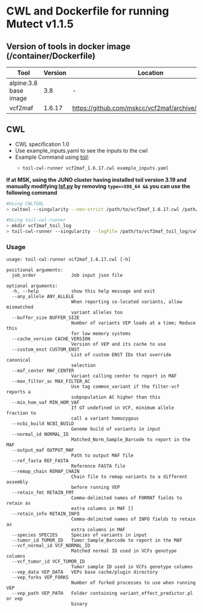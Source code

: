 # CWL and Dockerfile for running Mutect v1.1.5

## Version of tools in docker image (/container/Dockerfile)

| Tool	| Version	| Location	|
|---	|---	|---	|
| alpine:3.8 base image  	| 3.8  	|   -	|
| vcf2maf  	| 1.6.17	| https://github.com/mskcc/vcf2maf/archive/v1.6.17.zip	|

## CWL

- CWL specification 1.0
- Use example_inputs.yaml to see the inputs to the cwl
- Example Command using [toil](https://toil.readthedocs.io):

```bash
    > toil-cwl-runner vcf2maf_1.6.17.cwl example_inputs.yaml
```

**If at MSK, using the JUNO cluster having installed toil version 3.19 and manually modifying [lsf.py](https://github.com/DataBiosphere/toil/blob/releases/3.19.0/src/toil/batchSystems/lsf.py#L170) by removing `type==X86_64 &&` you can use the following command**

```bash
#Using CWLTOOL
> cwltool --singularity --non-strict /path/to/vcf2maf_1.6.17.cwl /path/to/inputs.yaml

#Using toil-cwl-runner
> mkdir vcf2maf_toil_log
> toil-cwl-runner --singularity --logFile /path/to/vcf2maf_toil_log/cwltoil.log  --jobStore /path/to/vcf2maf_jobStore --batchSystem lsf --workDir /path/to/vcf2maf_toil_log --outdir . --writeLogs /path/to/vcf2maf_toil_log --logLevel DEBUG --stats --retryCount 2 --disableCaching --maxLogFileSize 20000000000 /path/to/vcf2maf_1.6.17.cwl /path/to/inputs.yaml > vcf2maf_toil.stdout 2> vcf2maf_toil.stderr &
```

### Usage

```
usage: toil-cwl-runner vcf2maf_1.6.17.cwl [-h]

positional arguments:
  job_order             Job input json file

optional arguments:
  -h, --help            show this help message and exit
  --any_allele ANY_ALLELE
                        When reporting co-located variants, allow mismatched
                        variant alleles too
  --buffer_size BUFFER_SIZE
                        Number of variants VEP loads at a time; Reduce this
                        for low memory systems
  --cache_version CACHE_VERSION
                        Version of VEP and its cache to use
  --custom_enst CUSTOM_ENST
                        List of custom ENST IDs that override canonical
                        selection
  --maf_center MAF_CENTER
                        Variant calling center to report in MAF
  --max_filter_ac MAX_FILTER_AC
                        Use tag common_variant if the filter-vcf reports a
                        subpopulation AC higher than this
  --min_hom_vaf MIN_HOM_VAF
                        If GT undefined in VCF, minimum allele fraction to
                        call a variant homozygous
  --ncbi_build NCBI_BUILD
                        Genome build of variants in input
  --normal_id NORMAL_ID
                        Matched_Norm_Sample_Barcode to report in the MAF
  --output_maf OUTPUT_MAF
                        Path to output MAF file
  --ref_fasta REF_FASTA
                        Reference FASTA file
  --remap_chain REMAP_CHAIN
                        Chain file to remap variants to a different assembly
                        before running VEP
  --retain_fmt RETAIN_FMT
                        Comma-delimited names of FORMAT fields to retain as
                        extra columns in MAF []
  --retain_info RETAIN_INFO
                        Comma-delimited names of INFO fields to retain as
                        extra columns in MAF
  --species SPECIES     Species of variants in input
  --tumor_id TUMOR_ID   Tumor_Sample_Barcode to report in the MAF
  --vcf_normal_id VCF_NORMAL_ID
                        Matched normal ID used in VCFs genotype columns
  --vcf_tumor_id VCF_TUMOR_ID
                        Tumor sample ID used in VCFs genotype columns
  --vep_data VEP_DATA   VEPs base cache/plugin directory
  --vep_forks VEP_FORKS
                        Number of forked processes to use when running VEP
  --vep_path VEP_PATH   Folder containing variant_effect_predictor.pl or vep
                        binary


```
